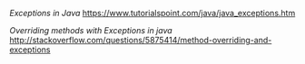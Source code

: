 *Exceptions in Java*
https://www.tutorialspoint.com/java/java_exceptions.htm

*Overriding methods with Exceptions in java*
http://stackoverflow.com/questions/5875414/method-overriding-and-exceptions